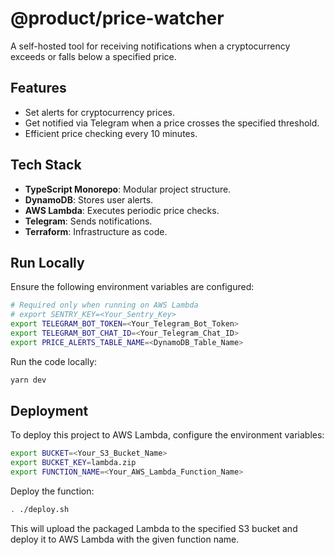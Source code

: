 # @product/price-watcher

A self-hosted tool for receiving notifications when a cryptocurrency exceeds or falls below a specified price.

## Features

- Set alerts for cryptocurrency prices.
- Get notified via Telegram when a price crosses the specified threshold.
- Efficient price checking every 10 minutes.

## Tech Stack

- **TypeScript Monorepo**: Modular project structure.
- **DynamoDB**: Stores user alerts.
- **AWS Lambda**: Executes periodic price checks.
- **Telegram**: Sends notifications.
- **Terraform**: Infrastructure as code.

## Run Locally

Ensure the following environment variables are configured:

```bash
# Required only when running on AWS Lambda
# export SENTRY_KEY=<Your_Sentry_Key>
export TELEGRAM_BOT_TOKEN=<Your_Telegram_Bot_Token>
export TELEGRAM_BOT_CHAT_ID=<Your_Telegram_Chat_ID>
export PRICE_ALERTS_TABLE_NAME=<DynamoDB_Table_Name>
```

Run the code locally:

```bash
yarn dev
```

## Deployment

To deploy this project to AWS Lambda, configure the environment variables:

```bash
export BUCKET=<Your_S3_Bucket_Name>
export BUCKET_KEY=lambda.zip
export FUNCTION_NAME=<Your_AWS_Lambda_Function_Name>
```

Deploy the function:

```bash
. ./deploy.sh
```

This will upload the packaged Lambda to the specified S3 bucket and deploy it to AWS Lambda with the given function name.


